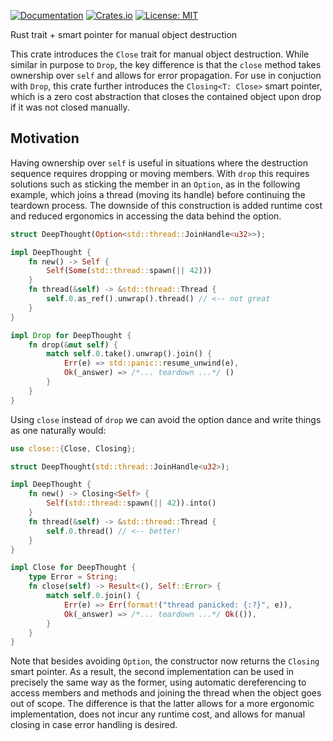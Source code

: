 [![Documentation](https://docs.rs/close/badge.svg)](https://docs.rs/close/)
[![Crates.io](https://img.shields.io/crates/v/close.svg)](https://crates.io/crates/close)
[![License: MIT](https://img.shields.io/badge/License-MIT-blue.svg)](LICENSE-MIT)

Rust trait + smart pointer for manual object destruction

This crate introduces the `Close` trait for manual object destruction. While
similar in purpose to `Drop`, the key difference is that the `close` method
takes ownership over `self` and allows for error propagation. For use in
conjuction with `Drop`, this crate further introduces the `Closing<T: Close>`
smart pointer, which is a zero cost abstraction that closes the contained
object upon drop if it was not closed manually.

## Motivation

Having ownership over `self` is useful in situations where the destruction
sequence requires dropping or moving members. With `drop` this requires
solutions such as sticking the member in an `Option`, as in the following
example, which joins a thread (moving its handle) before continuing the
teardown process. The downside of this construction is added runtime cost and
reduced ergonomics in accessing the data behind the option.

```rust
struct DeepThought(Option<std::thread::JoinHandle<u32>>);

impl DeepThought {
    fn new() -> Self {
        Self(Some(std::thread::spawn(|| 42)))
    }
    fn thread(&self) -> &std::thread::Thread {
        self.0.as_ref().unwrap().thread() // <-- not great
    }
}

impl Drop for DeepThought {
    fn drop(&mut self) {
        match self.0.take().unwrap().join() {
            Err(e) => std::panic::resume_unwind(e),
            Ok(_answer) => /*... teardown ...*/ ()
        }
    }
}
```

Using `close` instead of `drop` we can avoid the option dance and write things
as one naturally would:

```rust
use close::{Close, Closing};

struct DeepThought(std::thread::JoinHandle<u32>);

impl DeepThought {
    fn new() -> Closing<Self> {
        Self(std::thread::spawn(|| 42)).into()
    }
    fn thread(&self) -> &std::thread::Thread {
        self.0.thread() // <-- better!
    }
}

impl Close for DeepThought {
    type Error = String;
    fn close(self) -> Result<(), Self::Error> {
        match self.0.join() {
            Err(e) => Err(format!("thread panicked: {:?}", e)),
            Ok(_answer) => /*... teardown ...*/ Ok(()),
        }
    }
}
```

Note that besides avoiding `Option`, the constructor now returns the `Closing`
smart pointer. As a result, the second implementation can be used in precisely
the same way as the former, using automatic dereferencing to access members and
methods and joining the thread when the object goes out of scope. The
difference is that the latter allows for a more ergonomic implementation, does
not incur any runtime cost, and allows for manual closing in case error
handling is desired.
